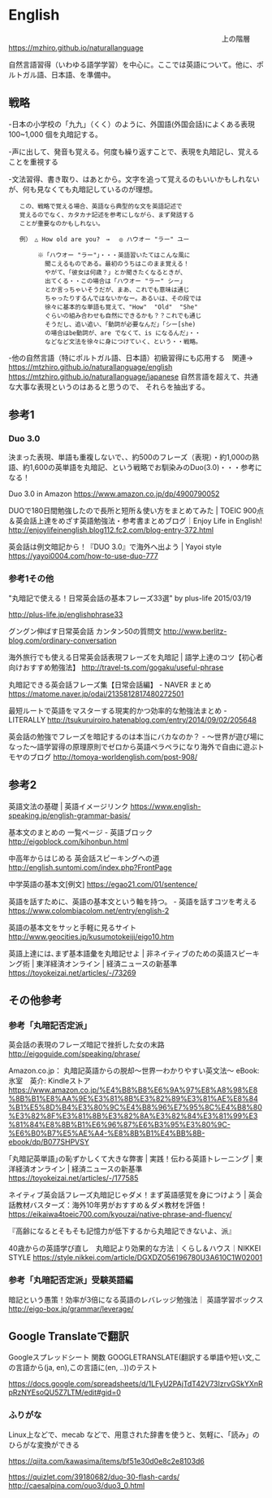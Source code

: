 # English
　　　　　　　　　　　　　　　　　　　　　　　　　　　　　　上の階層 https://mzhiro.github.io/naturallanguage
                              
自然言語習得（いわゆる語学学習）を中心に。ここでは英語について。他に、ポルトガル語、日本語、を準備中。

## 戦略

-日本の小学校の「九九」（くく）のように、外国語(外国会話)によくある表現 100~1,000 個を丸暗記する。

-声に出して、発音も覚える。何度も繰り返すことで、表現を丸暗記し、覚えることを重視する

-文法習得、書き取り、はあとから。文字を追って覚えるのもいいかもしれないが、何も見なくても丸暗記しているのが理想。

       この、戦略で覚える場合、英語なら典型的な文を英語記述で
       覚えるのでなく、カタカナ記述を参考にしながら、まず発話する
       ことが重要なのかもしれない。
       
       例）　△ How old are you?　→　 ◎ ハウオー "ラー" ユー　　
       
            ※「ハウオー "ラー"」・・・英語習いたてはこんな風に
              聞こえるものである。最初のうちはこのまま覚える！
              やがて、「彼女は何歳？」とか聞きたくなるときが、
              出てくる・・この場合は「ハウオー "ラー" シー」
              とか言っちゃいそうだが、まあ、これでも意味は通じ
              ちゃったりするんではないかなー。あるいは、その段では
              徐々に基本的な単語も覚えて、"How"  "Old"  "She" 
              ぐらいの組み合わせも自然にできるかも？？これでも通じ
              そうだし、追い追い、「動詞が必要なんだ」「シー[she)
              の場合はbe動詞が、are でなくて、is になるんだ」・・
              などなど文法を徐々に身につけていく、という・・戦略。
              
-他の自然言語（特にポルトガル語、日本語）初級習得にも応用する　関連→　https://mtzhiro.github.io/naturallanguage/english https://mtzhiro.github.io/naturallanguage/japanese 自然言語を超えて、共通な大事な表現というのはあると思うので、
それらを抽出する。

## 参考1

### Duo 3.0

決まった表現、単語も重複しないで、、約500のフレーズ（表現）・約1,000の熟語、約1,600の英単語を丸暗記、という戦略でお馴染みのDuo(3.0)・・・参考になる！

Duo 3.0 in Amazon  https://www.amazon.co.jp/dp/4900790052

DUOで180日間勉強したので長所と短所＆使い方をまとめてみた | TOEIC 900点＆英会話上達をめざす英語勉強法・参考書まとめブログ｜Enjoy Life in English! http://enjoylifeinenglish.blog112.fc2.com/blog-entry-372.html

英会話は例文暗記から！『DUO 3.0』で海外へ出よう | Yayoi style https://yayoi0004.com/how-to-use-duo-777


### 参考1その他

"丸暗記で使える！日常英会話の基本フレーズ33選" by plus-life 2015/03/19

http://plus-life.jp/englishphrase33


グングン伸ばす日常英会話 カンタン50の質問文 http://www.berlitz-blog.com/ordinary-conversation

海外旅行でも使える日常英会話表現フレーズを丸暗記 | 語学上達のコツ【初心者向けおすすめ勉強法】 http://travel-ts.com/gogaku/useful-phrase

丸暗記できる英会話フレーズ集【日常会話編】 - NAVER まとめ https://matome.naver.jp/odai/2135812817480272501

最短ルートで英語をマスターする現実的かつ効率的な勉強法まとめ - LITERALLY http://tsukuruiroiro.hatenablog.com/entry/2014/09/02/205648

英会話の勉強でフレーズを暗記するのは本当にバカなのか？ - 〜世界が遊び場になった〜語学習得の原理原則でゼロから英語ペラペラになり海外で自由に遊ぶトモヤのブログ http://tomoya-worldenglish.com/post-908/

## 参考2

英語文法の基礎 | 英語イメージリンク https://www.english-speaking.jp/english-grammar-basis/

基本文のまとめの 一覧ページ - 英語ブロック http://eigoblock.com/kihonbun.html

中高年からはじめる 英会話スピーキングへの道 http://english.suntomi.com/index.php?FrontPage

中学英語の基本文[例文] https://egao21.com/01/sentence/

英語を話すために、英語の基本文という軸を持つ。 - 英語を話すコツを考える https://www.colombiacolom.net/entry/english-2

英語の基本文をサッと手軽に見るサイト http://www.geocities.jp/kusumotokeiji/eigo10.htm

英語上達には､まず基本語彙を丸暗記せよ | 非ネイティブのための英語スピーキング術 | 東洋経済オンライン | 経済ニュースの新基準 https://toyokeizai.net/articles/-/73269


## その他参考

### 参考「丸暗記否定派」

英会話の表現のフレーズ暗記で挫折した女の末路 http://eigoguide.com/speaking/phrase/

Amazon.co.jp： 丸暗記英語からの脱却〜世界一わかりやすい英文法〜 eBook: 氷室　英介: Kindleストア https://www.amazon.co.jp/%E4%B8%B8%E6%9A%97%E8%A8%98%E8%8B%B1%E8%AA%9E%E3%81%8B%E3%82%89%E3%81%AE%E8%84%B1%E5%8D%B4%E3%80%9C%E4%B8%96%E7%95%8C%E4%B8%80%E3%82%8F%E3%81%8B%E3%82%8A%E3%82%84%E3%81%99%E3%81%84%E8%8B%B1%E6%96%87%E6%B3%95%E3%80%9C-%E6%B0%B7%E5%AE%A4-%E8%8B%B1%E4%BB%8B-ebook/dp/B077SHPVSY

｢丸暗記英単語｣の恥ずかしくて大きな弊害 | 実践！伝わる英語トレーニング | 東洋経済オンライン | 経済ニュースの新基準 https://toyokeizai.net/articles/-/177585

ネイティブ英会話フレーズ丸暗記じゃダメ！まず英語感覚を身につけよう | 英会話教材バスターズ：海外10年男がおすすめ＆ダメ教材を評価！ https://eikaiwa4toeic700.com/kyouzai/native-phrase-and-fluency/

『高齢になるとそもそも記憶力が低下するから丸暗記できないよ、派』

40歳からの英語学び直し　丸暗記より効果的な方法｜くらし＆ハウス｜NIKKEI STYLE https://style.nikkei.com/article/DGXDZO56196780U3A610C1W02001

### 参考「丸暗記否定派」受験英語編

暗記という愚策！効率が3倍になる英語のレバレッジ勉強法｜ 英語学習ボックス http://eigo-box.jp/grammar/leverage/

## Google Translateで翻訳

Googleスプレッドシート 関数 GOOGLETRANSLATE(翻訳する単語や短い文,この言語から(ja, en),この言語に(en, ..))のテスト

https://docs.google.com/spreadsheets/d/1LFyU2PAjTdT42V73IzrvGSkYXnRpRzNYEsoQU5Z7LTM/edit#gid=0

### ふりがな

Linux上などで、mecab などで、用意された辞書を使うと、気軽に、「読み」のひらがな変換ができる

https://qiita.com/kawasima/items/bf51e30d0e8c2e8103d6


https://quizlet.com/39180682/duo-30-flash-cards/ http://caesalpina.com/ouo3/duo3_0.html
